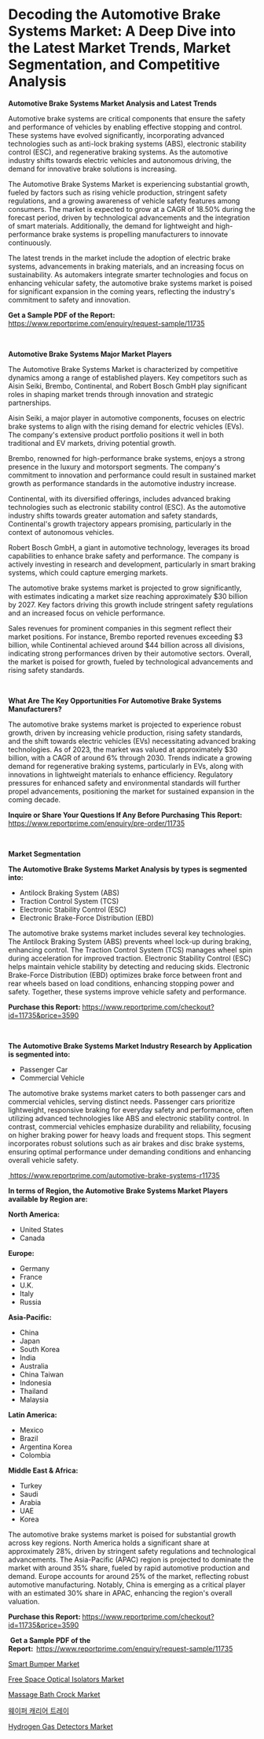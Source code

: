 <p><h1>Decoding the Automotive Brake Systems Market: A Deep Dive into the Latest Market Trends, Market Segmentation, and Competitive Analysis</h1></p><p><strong>Automotive Brake Systems Market Analysis and Latest Trends</strong></p>
<p><p>Automotive brake systems are critical components that ensure the safety and performance of vehicles by enabling effective stopping and control. These systems have evolved significantly, incorporating advanced technologies such as anti-lock braking systems (ABS), electronic stability control (ESC), and regenerative braking systems. As the automotive industry shifts towards electric vehicles and autonomous driving, the demand for innovative brake solutions is increasing.</p><p>The Automotive Brake Systems Market is experiencing substantial growth, fueled by factors such as rising vehicle production, stringent safety regulations, and a growing awareness of vehicle safety features among consumers. The market is expected to grow at a CAGR of 18.50% during the forecast period, driven by technological advancements and the integration of smart materials. Additionally, the demand for lightweight and high-performance brake systems is propelling manufacturers to innovate continuously.</p><p>The latest trends in the market include the adoption of electric brake systems, advancements in braking materials, and an increasing focus on sustainability. As automakers integrate smarter technologies and focus on enhancing vehicular safety, the automotive brake systems market is poised for significant expansion in the coming years, reflecting the industry's commitment to safety and innovation.</p></p>
<p><strong>Get a Sample PDF of the Report:&nbsp;</strong> <a href="https://www.reportprime.com/enquiry/request-sample/11735">https://www.reportprime.com/enquiry/request-sample/11735</a></p>
<p>&nbsp;</p>
<p><strong>Automotive Brake Systems Major Market Players</strong></p>
<p><p>The Automotive Brake Systems Market is characterized by competitive dynamics among a range of established players. Key competitors such as Aisin Seiki, Brembo, Continental, and Robert Bosch GmbH play significant roles in shaping market trends through innovation and strategic partnerships.</p><p>Aisin Seiki, a major player in automotive components, focuses on electric brake systems to align with the rising demand for electric vehicles (EVs). The company's extensive product portfolio positions it well in both traditional and EV markets, driving potential growth. </p><p>Brembo, renowned for high-performance brake systems, enjoys a strong presence in the luxury and motorsport segments. The company's commitment to innovation and performance could result in sustained market growth as performance standards in the automotive industry increase.</p><p>Continental, with its diversified offerings, includes advanced braking technologies such as electronic stability control (ESC). As the automotive industry shifts towards greater automation and safety standards, Continental's growth trajectory appears promising, particularly in the context of autonomous vehicles.</p><p>Robert Bosch GmbH, a giant in automotive technology, leverages its broad capabilities to enhance brake safety and performance. The company is actively investing in research and development, particularly in smart braking systems, which could capture emerging markets.</p><p>The automotive brake systems market is projected to grow significantly, with estimates indicating a market size reaching approximately $30 billion by 2027. Key factors driving this growth include stringent safety regulations and an increased focus on vehicle performance.</p><p>Sales revenues for prominent companies in this segment reflect their market positions. For instance, Brembo reported revenues exceeding $3 billion, while Continental achieved around $44 billion across all divisions, indicating strong performances driven by their automotive sectors. Overall, the market is poised for growth, fueled by technological advancements and rising safety standards.</p></p>
<p>&nbsp;</p>
<p><strong>What Are The Key Opportunities For Automotive Brake Systems Manufacturers?</strong></p>
<p><p>The automotive brake systems market is projected to experience robust growth, driven by increasing vehicle production, rising safety standards, and the shift towards electric vehicles (EVs) necessitating advanced braking technologies. As of 2023, the market was valued at approximately $30 billion, with a CAGR of around 6% through 2030. Trends indicate a growing demand for regenerative braking systems, particularly in EVs, along with innovations in lightweight materials to enhance efficiency. Regulatory pressures for enhanced safety and environmental standards will further propel advancements, positioning the market for sustained expansion in the coming decade.</p></p>
<p><strong>Inquire or Share Your Questions If Any Before Purchasing This Report:</strong> <a href="https://www.reportprime.com/enquiry/pre-order/11735">https://www.reportprime.com/enquiry/pre-order/11735</a></p>
<p>&nbsp;</p>
<p><strong>Market Segmentation</strong></p>
<p><strong>The Automotive Brake Systems Market Analysis by types is segmented into:</strong></p>
<p><ul><li>Antilock Braking System (ABS)</li><li>Traction Control System (TCS)</li><li>Electronic Stability Control (ESC)</li><li>Electronic Brake-Force Distribution (EBD)</li></ul></p>
<p><p>The automotive brake systems market includes several key technologies. The Antilock Braking System (ABS) prevents wheel lock-up during braking, enhancing control. The Traction Control System (TCS) manages wheel spin during acceleration for improved traction. Electronic Stability Control (ESC) helps maintain vehicle stability by detecting and reducing skids. Electronic Brake-Force Distribution (EBD) optimizes brake force between front and rear wheels based on load conditions, enhancing stopping power and safety. Together, these systems improve vehicle safety and performance.</p></p>
<p><strong>Purchase this Report:&nbsp;</strong><a href="https://www.reportprime.com/checkout?id=11735&price=3590">https://www.reportprime.com/checkout?id=11735&price=3590</a></p>
<p>&nbsp;</p>
<p><strong>The Automotive Brake Systems Market Industry Research by Application is segmented into:</strong></p>
<p><ul><li>Passenger Car</li><li>Commercial Vehicle</li></ul></p>
<p><p>The automotive brake systems market caters to both passenger cars and commercial vehicles, serving distinct needs. Passenger cars prioritize lightweight, responsive braking for everyday safety and performance, often utilizing advanced technologies like ABS and electronic stability control. In contrast, commercial vehicles emphasize durability and reliability, focusing on higher braking power for heavy loads and frequent stops. This segment incorporates robust solutions such as air brakes and disc brake systems, ensuring optimal performance under demanding conditions and enhancing overall vehicle safety.</p></p>
<p><a href="https://www.reportprime.com/automotive-brake-systems-r11735">&nbsp;https://www.reportprime.com/automotive-brake-systems-r11735</a></p>
<p><strong>In terms of Region, the Automotive Brake Systems Market Players available by Region are:</strong></p>
<p>
    <p> <strong> North America: </strong>
        <ul>
            <li>United States</li>
            <li>Canada</li>
        </ul>
        </p> 
    <p> <strong> Europe: </strong>
        <ul>
            <li>Germany</li>
            <li>France</li>
            <li>U.K.</li>
            <li>Italy</li>
            <li>Russia</li>
        </ul>
        </p> 
    <p> <strong> Asia-Pacific: </strong>
        <ul>
            <li>China</li>
            <li>Japan</li>
            <li>South Korea</li>
            <li>India</li>
            <li>Australia</li>
            <li>China Taiwan</li>
            <li>Indonesia</li>
            <li>Thailand</li>
            <li>Malaysia</li>
        </ul>
        </p> 
    <p> <strong> Latin America: </strong>
        <ul>
            <li>Mexico</li>
            <li>Brazil</li>
            <li>Argentina Korea</li>
            <li>Colombia</li>
        </ul>
        </p> 
    <p> <strong> Middle East & Africa: </strong>
        <ul>
            <li>Turkey</li>
            <li>Saudi</li>
            <li>Arabia</li>
            <li>UAE</li>
            <li>Korea</li>
        </ul>
    </p>
    </p>
<p><p>The automotive brake systems market is poised for substantial growth across key regions. North America holds a significant share at approximately 28%, driven by stringent safety regulations and technological advancements. The Asia-Pacific (APAC) region is projected to dominate the market with around 35% share, fueled by rapid automotive production and demand. Europe accounts for around 25% of the market, reflecting robust automotive manufacturing. Notably, China is emerging as a critical player with an estimated 30% share in APAC, enhancing the region's overall valuation.</p></p>
<p><strong>Purchase this Report: </strong><a href="https://www.reportprime.com/checkout?id=11735&price=3590">https://www.reportprime.com/checkout?id=11735&price=3590</a></p>
<p>&nbsp;<strong>Get a Sample PDF of the Report:&nbsp;&nbsp;</strong><a href="https://www.reportprime.com/enquiry/request-sample/11735">https://www.reportprime.com/enquiry/request-sample/11735</a></p>
<p><strong></strong></p>
<p><p><a href="https://github.com/Chiragrp22/Market-Research-Report-List-6/blob/main/smart-bumper-market.md">Smart Bumper Market</a></p><p><a href="https://medium.com/@hernandezdorothy026/free-space-optical-isolators-market-share-and-new-trends-analysis-by-its-type-application-5e3317fe1d23">Free Space Optical Isolators Market</a></p><p><a href="https://issuu.com/reportprime-2/docs/massage-bath-crock-market-size-2030_e9e81f21f9e970">Massage Bath Crock Market</a></p><p><a href="https://medium.com/@orethamorq3j0/%EC%9B%A8%EC%9D%B4%ED%8D%BC-%EC%BA%90%EB%A6%AC%EC%96%B4-%ED%8A%B8%EB%A0%88%EC%9D%B4-%EC%8B%9C%EC%9E%A5-%EA%B7%9C%EB%AA%A8-%EC%84%B1%EC%9E%A5-%EC%B6%94%EC%84%B8-%ED%86%B5%EA%B3%84-%EB%B0%8F-%EC%98%88%EC%B8%A1-2024-2031-557d370cd0c5">웨이퍼 캐리어 트레이</a></p><p><a href="https://medium.com/@hernandezdorothy026/hydrogen-gas-detectors-market-global-market-insights-and-sales-trends-2024-to-2031-10326bf458b8">Hydrogen Gas Detectors Market</a></p></p>